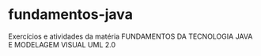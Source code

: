 # fundamentos-java
Exercícios e atividades da matéria FUNDAMENTOS DA TECNOLOGIA JAVA E MODELAGEM VISUAL UML 2.0
